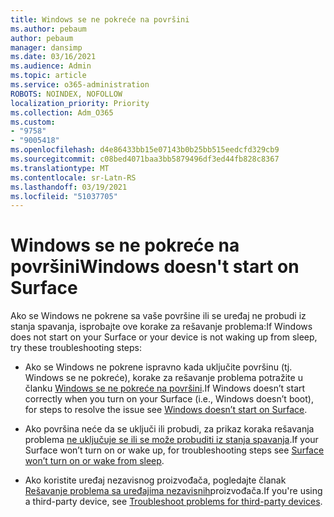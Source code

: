 ```yaml
---
title: Windows se ne pokreće na površini
ms.author: pebaum
author: pebaum
manager: dansimp
ms.date: 03/16/2021
ms.audience: Admin
ms.topic: article
ms.service: o365-administration
ROBOTS: NOINDEX, NOFOLLOW
localization_priority: Priority
ms.collection: Adm_O365
ms.custom:
- "9758"
- "9005418"
ms.openlocfilehash: d4e86433bb15e07143b0b25bb515eedcfd329cb9
ms.sourcegitcommit: c08bed4071baa3bb5879496df3ed44fb828c8367
ms.translationtype: MT
ms.contentlocale: sr-Latn-RS
ms.lasthandoff: 03/19/2021
ms.locfileid: "51037705"
---
```

# <a name="windows-doesnt-start-on-surface"></a><span data-ttu-id="d1c5a-102">Windows se ne pokreće na površini</span><span class="sxs-lookup"><span data-stu-id="d1c5a-102">Windows doesn't start on Surface</span></span>

<span data-ttu-id="d1c5a-103">Ako se Windows ne pokrene sa vaše površine ili se uređaj ne probudi iz stanja spavanja, isprobajte ove korake za rešavanje problema:</span><span class="sxs-lookup"><span data-stu-id="d1c5a-103">If Windows does not start on your Surface or your device is not waking up from sleep, try these troubleshooting steps:</span></span>

- <span data-ttu-id="d1c5a-104">Ako se Windows ne pokrene ispravno kada uključite površinu (tj. Windows se ne pokreće), korake za rešavanje problema potražite u članku [Windows se ne pokreće na površini](https://support.microsoft.com/surface/windows-doesn-t-start-on-surface-3dd47ea1-472a-4514-c8e1-ff81bd72be5c).</span><span class="sxs-lookup"><span data-stu-id="d1c5a-104">If Windows doesn’t start correctly when you turn on your Surface (i.e., Windows doesn’t boot), for steps to resolve the issue see [Windows doesn’t start on Surface](https://support.microsoft.com/surface/windows-doesn-t-start-on-surface-3dd47ea1-472a-4514-c8e1-ff81bd72be5c).</span></span>

- <span data-ttu-id="d1c5a-105">Ako površina neće da se uključi ili probudi, za prikaz koraka rešavanja problema [ne uključuje se ili se može probuditi iz stanja spavanja](https://support.microsoft.com/surface/surface-won-t-turn-on-or-wake-from-sleep-1e181652-3db8-5ca1-9649-7390fafb102a).</span><span class="sxs-lookup"><span data-stu-id="d1c5a-105">If your Surface won’t turn on or wake up, for troubleshooting steps see [Surface won’t turn on or wake from sleep](https://support.microsoft.com/surface/surface-won-t-turn-on-or-wake-from-sleep-1e181652-3db8-5ca1-9649-7390fafb102a).</span></span>

- <span data-ttu-id="d1c5a-106">Ako koristite uređaj nezavisnog proizvođača, pogledajte članak [Rešavanje problema sa uređajima nezavisnih](https://support.microsoft.com/topic/b6f3408d-dac9-43e2-82f6-e620ca783636)proizvođača.</span><span class="sxs-lookup"><span data-stu-id="d1c5a-106">If you're using a third-party device, see [Troubleshoot problems for third-party devices](https://support.microsoft.com/topic/b6f3408d-dac9-43e2-82f6-e620ca783636).</span></span>

